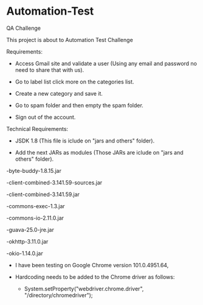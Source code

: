 # Automation-Test
QA Challenge

This project is about to Automation Test Challenge

Requirements:

* Access Gmail site and validate a user (Using any email and password no need to share that with us).

* Go to label list click more on the categories list.

* Create a new category and save it.

* Go to spam folder and then empty the spam folder.

* Sign out of the account.

Technical Requirements:

* JSDK 1.8 (This file is iclude on "jars and others" folder).

* Add the next JARs as modules (Those JARs are iclude on "jars and others" folder).

 -byte-buddy-1.8.15.jar

 -client-combined-3.141.59-sources.jar

 -client-combined-3.141.59.jar

 -commons-exec-1.3.jar
 
 -commons-io-2.11.0.jar

 -guava-25.0-jre.jar

 -okhttp-3.11.0.jar

 -okio-1.14.0.jar

* I have been testing on Google Chrome version 101.0.4951.64,

* Hardcoding needs to be added to the Chrome driver as follows: 

  - System.setProperty("webdriver.chrome.driver", "/directory/chromedriver"); 
